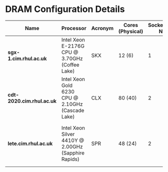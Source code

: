 # DRAM Configuration Details

| **Name**              | **Processor**                                   | **Acronym** |**Cores (Physical)** | **Sockets/NUMA Nodes** | **RAM**    | **DRAM Type**       | **Speed (MT/s)** | **DIMM Count** | **Vendor**    | **Model Number**             | **Width** | **Voltage** | **Type Detail**                     | **Slots Used**                     |
|-----------------------|-----------------------------------------------|----------------------|----------------------|-------------------------|------------|---------------------|------------------|----------------|---------------|------------------------------|-----------|-------------|-------------------------------------|-------------------------------------|
| **sgx-1.cim.rhul.ac.uk** | Intel Xeon E-2176G CPU @ 3.70GHz (Coffee Lake) | SKX | 12 (6)              | 1                       | 64GB       | DDR4               | 2666             | 4              | SK Hynix     | HMA82GU7CJR8N-VK            | 64 bits   | 1.2V        | Synchronous Unbuffered (Unregistered) | Slots 0, 1, 2, 3                  |
| **cdt-2020.cim.rhul.ac.uk** | Intel Xeon Gold 6230 CPU @ 2.10GHz (Cascade Lake) | CLX | 80 (40)             | 2                       | 256GB      | DDR4               | 2933             | 8              | SK Hynix     | HMA84GR7DJR4N-WM            | 64 bits   | 1.2V        | Synchronous Registered (Buffered)   | Slots 0, 1, 3, 4, c, d, f, 10      |
| **lete.cim.rhul.ac.uk**   | Intel Xeon Silver 4410Y @ 2.00GHz (Sapphire Rapids) | SPR | 48 (24)             | 2                       | 128GB      | DDR5               | 4800             | 8              | Samsung      | M321R2GA3BB6-CQKVS          | 64 bits   | 1.1V        | Synchronous Registered (Buffered)   | Slots 0, 2, 4, 6, 8, 10, 12, 14   |
